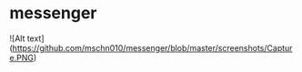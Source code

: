 # messenger
![Alt text] (https://github.com/mschn010/messenger/blob/master/screenshots/Capture.PNG)
